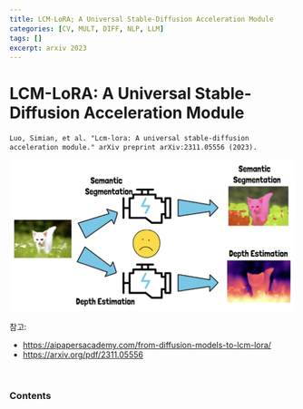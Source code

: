 ```yaml
---
title: LCM-LoRA; A Universal Stable-Diffusion Acceleration Module
categories: [CV, MULT, DIFF, NLP, LLM]
tags: []
excerpt: arxiv 2023
---
```


<script src="https://cdn.mathjax.org/mathjax/latest/MathJax.js?config=TeX-AMS-MML_HTMLorMML" type="text/javascript"></script>

# LCM-LoRA: A Universal Stable-Diffusion Acceleration Module

```
Luo, Simian, et al. "Lcm-lora: A universal stable-diffusion acceleration module." arXiv preprint arXiv:2311.05556 (2023).
```

![figure2](/assets/img/llm/img255.png)

참고: 

- https://aipapersacademy.com/from-diffusion-models-to-lcm-lora/
- https://arxiv.org/pdf/2311.05556

<br>

### Contents

